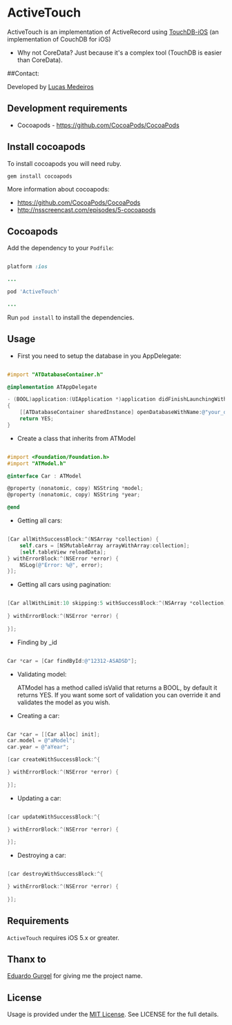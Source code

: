 # ActiveTouch

ActiveTouch is an implementation of ActiveRecord using [TouchDB-iOS](https://github.com/couchbaselabs/TouchDB-iOS) (an implementation of CouchDB for iOS)

* Why not CoreData? 
	Just because it's a complex tool (TouchDB is easier than CoreData).
	
##Contact:

Developed by [Lucas Medeiros](https://www.twitter.com/aspmedeiros)

## Development requirements

* Cocoapods - https://github.com/CocoaPods/CocoaPods

## Install cocoapods

To install cocoapods you will need ruby.

	gem install cocoapods
	
More information about cocoapods:

* https://github.com/CocoaPods/CocoaPods
* http://nsscreencast.com/episodes/5-cocoapods

## Cocoapods

Add the dependency to your `Podfile`:

```ruby

platform :ios

...

pod 'ActiveTouch'

...

```

Run `pod install` to install the dependencies.

## Usage

* First you need to setup the database in you AppDelegate:

```objective-c

#import "ATDatabaseContainer.h"

@implementation ATAppDelegate

- (BOOL)application:(UIApplication *)application didFinishLaunchingWithOptions:(NSDictionary *)launchOptions
{
    [[ATDatabaseContainer sharedInstance] openDatabaseWithName:@"your_database_name"];
    return YES;
}

```

* Create a class that inherits from ATModel

```objective-c

#import <Foundation/Foundation.h>
#import "ATModel.h"

@interface Car : ATModel

@property (nonatomic, copy) NSString *model;
@property (nonatomic, copy) NSString *year;

@end

```

* Getting all cars:

```objective-c

[Car allWithSuccessBlock:^(NSArray *collection) {
    self.cars = [NSMutableArray arrayWithArray:collection];
    [self.tableView reloadData];
} withErrorBlock:^(NSError *error) {
    NSLog(@"Error: %@", error);
}];

```

* Getting all cars using pagination:

```objective-c

[Car allWithLimit:10 skipping:5 withSuccessBlock:^(NSArray *collection) {
        
} withErrorBlock:^(NSError *error) {
        
}];

```

* Finding by _id

```objective-c

Car *car = [Car findById:@"12312-ASADSD"];

```

* Validating model:

	ATModel has a method called isValid that returns a BOOL, by default it returns YES.
	If you want some sort of validation you can override it and validates the model as you wish.

* Creating a car:

```objective-c

Car *car = [[Car alloc] init];
car.model = @"aModel";
car.year = @"aYear";

[car createWithSuccessBlock:^{

} withErrorBlock:^(NSError *error) {
   
}];

```

* Updating a car:

```objective-c

[car updateWithSuccessBlock:^{

} withErrorBlock:^(NSError *error) {
   
}];

```

* Destroying a car:

```objective-c

[car destroyWithSuccessBlock:^{

} withErrorBlock:^(NSError *error) {
   
}];

```

## Requirements

`ActiveTouch` requires iOS 5.x or greater.

## Thanx to

[Eduardo Gurgel](https://github.com/edgurgel) for giving me the project name.

## License

Usage is provided under the [MIT License](http://http://opensource.org/licenses/mit-license.php).  See LICENSE for the full details.


